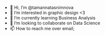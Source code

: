 - 👋 Hi, I’m @tamannatasnimnova
- 👀 I’m interested in graphic design <3
- 🌱 I’m currently learning Business Analysis
- 💞️ I’m looking to collaborate on Data Science
- 📫 How to reach me over email;

<!---
tamannatasnimnova/tamannatasnimnova is a ✨ special ✨ repository because its `README.md` (this file) appears on your GitHub profile.
You can click the Preview link to take a look at your changes.
--->
